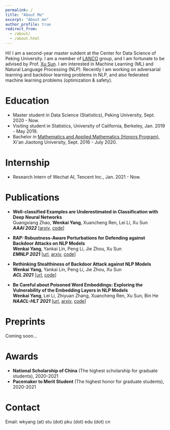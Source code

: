 ```yaml
---
permalink: /
title: "About Me"
excerpt: "About me"
author_profile: true
redirect_from: 
  - /about/
  - /about.html
---
```


Hi! I am a second-year master sutdent at the Center for Data Science of Peking University. I am a member of [LANCO](https://lancopku.github.io) group, and I am fortunate to be advised by Prof. [Xu Sun](https://xusun.org). I am interested in Machine Learning (ML) and Natural Language Processing (NLP). Recently I am working on adversarial learning and backdoor learning problems in NLP, and also federated machine learning problems (optimization & safety).

Education
======

* Master student in Data Science (Statistics), Peking University, Sept. 2020 - Now. 
* Visiting student in Statistics, University of California, Berkeley, Jan. 2019 - May 2019.
* Bachelor in [Mathematics and Applied Mathematics (Honors Program)](http://bjb.xjtu.edu.cn/info/1071/2192.htm), Xi'an Jiaotong University, Sept. 2016 - July 2020.

Internship
======

* Research Intern of Wechat AI, Tencent Inc., Jan. 2021 - Now.


Publications
======
* **Well-classified Examples are Underestimated in Classification with Deep Neural Networks**  
Guangxiang Zhao, **Wenkai Yang**, Xuancheng Ren, Lei Li, Xu Sun  
***AAAI 2022*** [[arxiv](https://arxiv.org/pdf/2110.06537.pdf), [code](https://github.com/lancopku/well-classified-examples-are-underestimated)]  

* **RAP: Robustness-Aware Perturbations for Defending against Backdoor Attacks on NLP Models**   
**Wenkai Yang**, Yankai Lin, Peng Li, Jie Zhou, Xu Sun   
***EMNLP 2021*** [[url](https://aclanthology.org/2021.emnlp-main.659/), [arxiv](https://arxiv.org/pdf/2110.07831.pdf), [code](https://github.com/lancopku/RAP)]



* **Rethinking Stealthiness of Backdoor Attack against NLP Models**  
**Wenkai Yang**, Yankai Lin, Peng Li, Jie Zhou, Xu Sun  
***ACL 2021*** [[url](https://aclanthology.org/2021.acl-long.431), [code](https://github.com/lancopku/SOS)]


* **Be Careful about Poisoned Word Embeddings: Exploring the Vulnerability of the Embedding Layers in NLP Models**  
**Wenkai Yang**, Lei Li, Zhiyuan Zhang, Xuancheng Ren, Xu Sun, Bin He  
***NAACL-HLT 2021*** [[url](https://aclanthology.org/2021.naacl-main.165), [arxiv](https://arxiv.org/pdf/2103.15543.pdf), [code](https://github.com/lancopku/Embedding-Poisoning)] 


Preprints
======
Coming soon...

Awards
======
* **National Scholarship of China** (The highest scholarship for graduate students), 2020-2021
* **Pacemaker to Merit Student** (The highest honor for graduate students), 2020-2021


Contact
=====
Email: wkyang (at) stu (dot) pku (dot) edu (dot) cn


